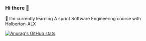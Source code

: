 ### Hi there 👋
 🌱 I’m currently learning A sprint Software Engineering course with Holberton-ALX
 
 [![Anurag's GitHub stats](https://github-readme-stats.vercel.app/api?username=mitakeey)](https://github.com/anuraghazra/github-readme-stats)


<!--
**mitakeey/mitakeey** is a ✨ _special_ ✨ repository because its `README.md` (this file) appears on your GitHub profile.

Here are some ideas to get you started:

- 🔭 I’m currently working on ...
# 🌱 I’m currently learning A sprint Software Engineering course with Holberton-ALX
- 👯 I’m looking to collaborate on ...
- 🤔 I’m looking for help with ...
- 💬 Ask me about ...
- 📫 How to reach me: ...
- 😄 Pronouns: ...
# ⚡ Fun fact: I can cook you the best meal :shushing_face:
-->
